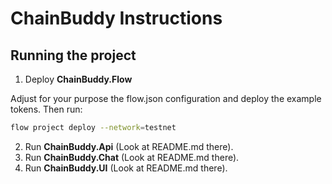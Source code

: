 # ChainBuddy Instructions

## Running the project

1. Deploy **ChainBuddy.Flow**

Adjust for your purpose the flow.json configuration and deploy the example tokens.
Then run:

```bash
flow project deploy --network=testnet
```

2. Run **ChainBuddy.Api** (Look at README.md there).
3. Run **ChainBuddy.Chat** (Look at README.md there).
4. Run **ChainBuddy.UI** (Look at README.md there).
